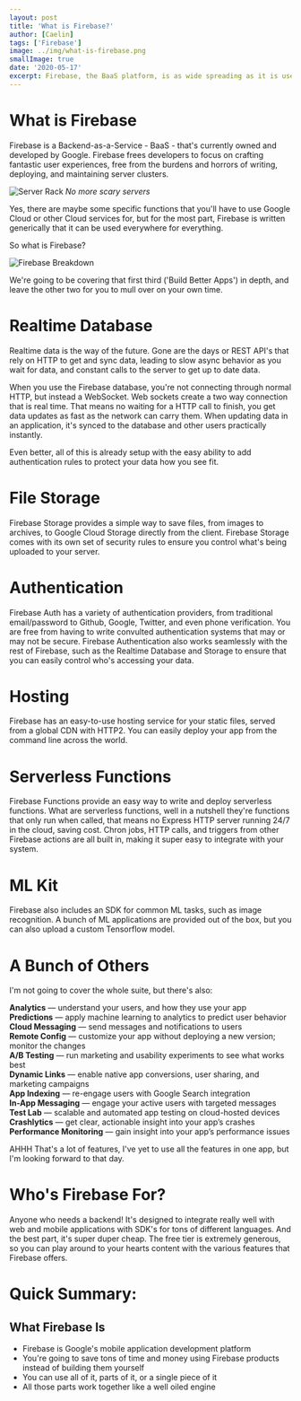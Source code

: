 ```yaml
---
layout: post
title: 'What is Firebase?'
author: [Caelin]
tags: ['Firebase']
image: ../img/what-is-firebase.png
smallImage: true
date: '2020-05-17'
excerpt: Firebase, the BaaS platform, is as wide spreading as it is useful. But what are the different parts of the Firebase Platform, and how can you use them? 
---
```

# What is Firebase
Firebase is a Backend-as-a-Service - BaaS - that's currently owned and developed by Google. Firebase frees developers to focus on crafting fantastic user experiences, free from the burdens and horrors of writing, deploying, and maintaining server clusters.

![Server Rack](https://thumbs.gfycat.com/DisastrousDenseEmu.webp)
*No more scary servers*

Yes, there are maybe some specific functions that you'll have to use Google Cloud or other Cloud services for, but for the most part, Firebase is written generically that it can be used everywhere for everything. 

So what is Firebase?

![Firebase Breakdown](https://miro.medium.com/max/1400/0*HORJhBhTELtW9qQw)

We're going to be covering that first third ('Build Better Apps') in depth, and leave the other two for you to mull over on your own time. 

# Realtime Database
Realtime data is the way of the future. Gone are the days or REST API's that rely on HTTP to get and sync data, leading to slow async behavior as you wait for data, and constant calls to the server to get up to date data. 

When you use the Firebase database, you're not connecting through normal HTTP, but instead a WebSocket. Web sockets create a two way connection that is real time. That means no waiting for a HTTP call to finish, you get data updates as fast as the network can carry them. When updating data in an application, it's synced to the database and other users practically instantly. 

Even better, all of this is already setup with the easy ability to add authentication rules to protect your data how you see fit. 

# File Storage
Firebase Storage provides a simple way to save files, from images to archives, to Google Cloud Storage directly from the client. Firebase Storage comes with its own set of security rules to ensure you control what's being uploaded to your server.

# Authentication
Firebase Auth has a variety of authentication providers, from traditional email/password to Github, Google, Twitter, and even phone verification. You are free from having to write convulted authentication systems that may or may not be secure. 
Firebase Authentication also works seamlessly with the rest of Firebase, such as the Realtime Database and Storage to ensure that you can easily control who's accessing your data.

# Hosting
Firebase has an easy-to-use hosting service for your static files, served from a global CDN with HTTP2. You can easily deploy your app from the command line across the world. 

# Serverless Functions
Firebase Functions provide an easy way to write and deploy serverless functions. What are serverless functions, well in a nutshell they're functions that only run when called, that means no Express HTTP server running 24/7 in the cloud, saving cost. Chron jobs, HTTP calls, and triggers from other Firebase actions are all built in, making it super easy to integrate with your system. 

# ML Kit
Firebase also includes an SDK for common ML tasks, such as image recognition. A bunch of ML applications are provided out of the box, but you can also upload a custom Tensorflow model. 

# A Bunch of Others
I'm not going to cover the whole suite, but there's also:

**Analytics** — understand your users, and how they use your app  
**Predictions** — apply machine learning to analytics to predict user behavior  
**Cloud Messaging** — send messages and notifications to users  
**Remote Config** — customize your app without deploying a new version; monitor the changes  
**A/B Testing** — run marketing and usability experiments to see what works best  
**Dynamic Links** — enable native app conversions, user sharing, and marketing campaigns  
**App Indexing** — re-engage users with Google Search integration  
**In-App Messaging** — engage your active users with targeted messages
**Test Lab** — scalable and automated app testing on cloud-hosted devices  
**Crashlytics** — get clear, actionable insight into your app’s crashes  
**Performance Monitoring** — gain insight into your app’s performance issues

AHHH That's a lot of features, I've yet to use all the features in one app, but I'm looking forward to that day.

# Who's Firebase For?
Anyone who needs a backend! It's designed to integrate really well with web and mobile applications with SDK's for tons of different languages. And the best part, it's super duper cheap. The free tier is extremely generous, so you can play around to your hearts content with the various features that Firebase offers. 

# Quick Summary:

## What Firebase Is
- Firebase is Google's mobile application development platform
- You're going to save tons of time and money using Firebase products instead of building them yourself
- You can use all of it, parts of it, or a single piece of it
- All those parts work together like a well oiled engine
